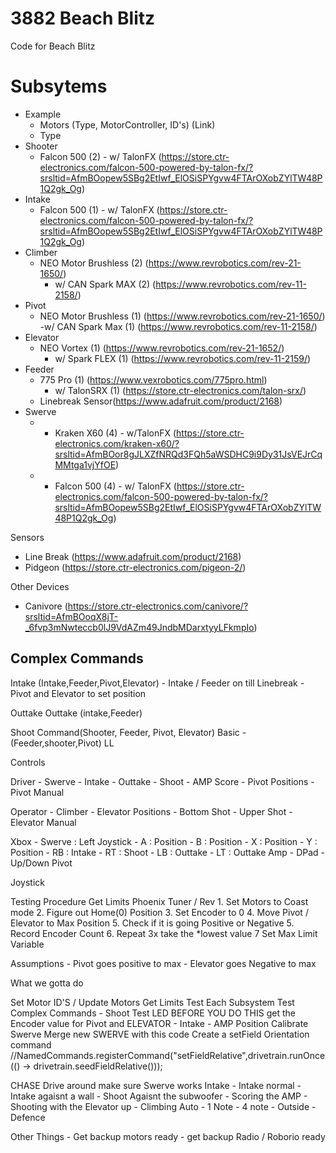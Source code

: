 # 3882 Beach Blitz
Code for Beach Blitz

# Subsytems
- Example
    - Motors (Type, MotorController, ID's) (Link)
    - Type
 - Shooter
    - Falcon 500 (2) - w/ TalonFX (https://store.ctr-electronics.com/falcon-500-powered-by-talon-fx/?srsltid=AfmBOopew5SBg2EtIwf_ElOSiSPYgvw4FTArOXobZYlTW48P1Q2gk_Og)
 - Intake
    - Falcon 500 (1) - w/ TalonFX (https://store.ctr-electronics.com/falcon-500-powered-by-talon-fx/?srsltid=AfmBOopew5SBg2EtIwf_ElOSiSPYgvw4FTArOXobZYlTW48P1Q2gk_Og)
 - Climber
    - NEO Motor Brushless (2) (https://www.revrobotics.com/rev-21-1650/)
        - w/ CAN Spark MAX (2) (https://www.revrobotics.com/rev-11-2158/)
 - Pivot
    - NEO Motor Brushless (1) (https://www.revrobotics.com/rev-21-1650/)
        -w/ CAN Spark Max (1) (https://www.revrobotics.com/rev-11-2158/)
 - Elevator
    - NEO Vortex (1) (https://www.revrobotics.com/rev-21-1652/)
        - w/ Spark FLEX (1) (https://www.revrobotics.com/rev-11-2159/)
 - Feeder
    - 775 Pro (1) (https://www.vexrobotics.com/775pro.html)
        - w/ TalonSRX (1) (https://store.ctr-electronics.com/talon-srx/)
    - Linebreak Sensor(https://www.adafruit.com/product/2168)
 - Swerve
    - - Kraken X60 (4) - w/TalonFX (https://store.ctr-electronics.com/kraken-x60/?srsltid=AfmBOor8gJLXZfNRQd3FQh5aWSDHC9i9Dy31JsVEJrCqMMtga1vjYfOE) 
    - - Falcon 500 (4) - w/ TalonFX (https://store.ctr-electronics.com/falcon-500-powered-by-talon-fx/?srsltid=AfmBOopew5SBg2EtIwf_ElOSiSPYgvw4FTArOXobZYlTW48P1Q2gk_Og)

Sensors
- Line Break (https://www.adafruit.com/product/2168)
- Pidgeon (https://store.ctr-electronics.com/pigeon-2/)

Other Devices
- Canivore (https://store.ctr-electronics.com/canivore/?srsltid=AfmBOoqX8jT-_6fvp3mNwteccb0lJ9VdAZm49JndbMDarxtyyLFkmpIo)

## Complex Commands
Intake (Intake,Feeder,Pivot,Elevator)
    - Intake / Feeder on till Linebreak
    - Pivot and Elevator to set position

Outtake
    Outtake (intake,Feeder)


Shoot Command(Shooter, Feeder, Pivot, Elevator)
    Basic - (Feeder,shooter,Pivot)
    LL 


Controls

Driver
    - Swerve
    - Intake
    - Outtake
    - Shoot
    - AMP Score
    - Pivot Positions
    - Pivot Manual

Operator
    - Climber
    - Elevator Positions
        - Bottom Shot
        - Upper Shot
    - Elevator Manual

Xbox
    - Swerve : Left Joystick
    - A : Position
    - B : Position
    - X : Position
    - Y : Position
    - RB : Intake
    - RT : Shoot
    - LB : Outtake
    - LT : Outtake Amp
    - DPad - Up/Down Pivot

Joystick



Testing Procedure
    Get Limits
        Phoenix Tuner / Rev
        1. Set Motors to Coast mode
        2. Figure out Home(0) Position
        3. Set Encoder to 0
        4. Move Pivot / Elevator to Max Position
        5. Check if it is going Positive or Negative
        5. Record Encoder Count
        6. Repeat 3x take the *lowest value
        7 Set Max Limit Variable

Assumptions
    - Pivot goes positive to max
    - Elevator goes Negative to max


What we gotta do

Set Motor ID'S / Update Motors
Get Limits
Test Each Subsystem
Test Complex Commands
    - Shoot
    Test LED
        BEFORE YOU DO THIS get the Encoder value for Pivot and ELEVATOR
    - Intake
    - AMP Position
Calibrate Swerve
Merge new SWERVE with this code
Create a setField Orientation command
//NamedCommands.registerCommand("setFieldRelative",drivetrain.runOnce(() ->  drivetrain.seedFieldRelative()));

CHASE
Drive around make sure Swerve works
Intake
    - Intake normal
    - Intake agaisnt a wall
    - Shoot Agaisnt the subwoofer
    - Scoring the AMP
    - Shooting with the Elevator up
    - Climbing
Auto
    - 1 Note
    - 4 note
    - Outside
    - Defence

Other Things
    - Get backup motors ready
    - get backup Radio / Roborio ready